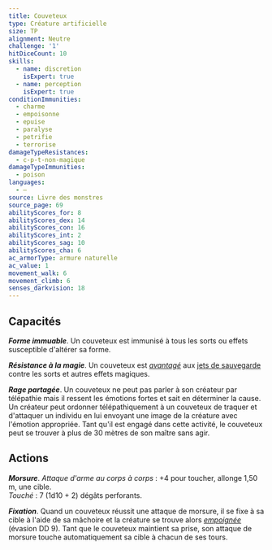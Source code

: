 ```yaml
---
title: Couveteux
type: Créature artificielle
size: TP
alignment: Neutre
challenge: '1'
hitDiceCount: 10
skills:
  - name: discretion
    isExpert: true
  - name: perception
    isExpert: true
conditionImmunities:
  - charme
  - empoisonne
  - epuise
  - paralyse
  - petrifie
  - terrorise
damageTypeResistances:
  - c-p-t-non-magique
damageTypeImmunities:
  - poison
languages:
  - —
source: Livre des monstres
source_page: 69
abilityScores_for: 8
abilityScores_dex: 14
abilityScores_con: 16
abilityScores_int: 2
abilityScores_sag: 10
abilityScores_cha: 6
ac_armorType: armure naturelle
ac_value: 1
movement_walk: 6
movement_climb: 6
senses_darkvision: 18
---
```

## Capacités
_**Forme immuable**_. Un couveteux est immunisé à tous les sorts ou effets susceptible d'altérer sa forme.

_**Résistance à la magie**_. Un couveteux est [_avantagé_](/utiliser-les-caracteristiques/#avantage-et-desavantage) aux [jets de sauvegarde](/utiliser-les-caracteristiques/#jets-de-sauvegarde) contre les sorts et autres effets magiques.

_**Rage partagée**_. Un couveteux ne peut pas parler à son créateur par télépathie mais il ressent les émotions fortes et sait en déterminer la cause. Un créateur peut ordonner télépathiquement à un couveteux de traquer et d'attaquer un individu en lui envoyant une image de la créature avec l'émotion appropriée. Tant qu'il est engagé dans cette activité, le couveteux peut se trouver à plus de 30 mètres de son maître sans agir.

## Actions
_**Morsure**_. _Attaque d'arme au corps à corps_ : +4 pour toucher, allonge 1,50 m, une cible.  
_Touché_ : 7 (1d10 + 2) dégâts perforants.

_**Fixation**_. Quand un couveteux réussit une attaque de morsure, il se fixe à sa cible à l'aide de sa mâchoire et la créature se trouve alors [_empoignée_](/gerer-la-sante-du-personnage/#empoigne) (évasion DD 9). Tant que le couveteux maintient sa prise, son attaque de morsure touche automatiquement sa cible à chacun de ses tours.
